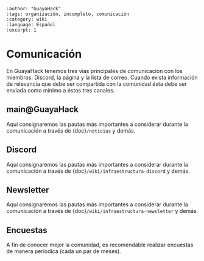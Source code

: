 ```{post} 2023-06-30
:author: "GuayaHack"
:tags: organización, incompleto, comunicación
:category: wiki
:language: Español
:excerpt: 1
```

# Comunicación

En GuayaHack tenemos tres vias principales de comunicación con los miembros: Discord, la página y la lista de correo. Cuando exista información de relevancia que debe ser compartida con la comunidad ésta debe ser enviada como mínimo a éstos tres canales.

## main@GuayaHack

Aquí consignaremos las pautas más importantes a considerar durante la comunicación a través de {doc}`/noticias` y demás.

## Discord

Aquí consignaremos las pautas más importantes a considerar durante la comunicación a través de {doc}`/wiki/infraestructura-discord` y demás.

## Newsletter

Aquí consignaremos las pautas más importantes a considerar durante la comunicación a través de {doc}`/wiki/infraestructura-newsletter` y demás.


## Encuestas

A fin de conocer mejor la comunidad, es recomendable realizar encuestas de manera periódica (cada un par de meses).


